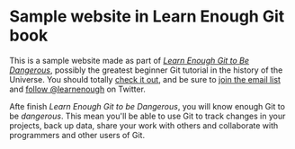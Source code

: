 # Sample website in Learn Enough Git book

This is a sample website made as part of [*Learn Enough Git to Be Dangerous*](http://learnenough.com/git-tutorial),
 possibly the greatest beginner Git tutorial in the history of the Universe. You should totally [check it out](http://learnenough.com/git-tutorial), and be sure to [join the email list](http://learnenough.com/#email_list) and [follow @learnenough](http://twitter.com/learnenough) on Twitter.

 Afte finish *Learn Enough Git to be Dangerous*, you will know enough Git to be *dangerous*. This mean you'll be able to use Git to track changes in your projects, back up data, share your work with others and collaborate with programmers and other users of Git.
